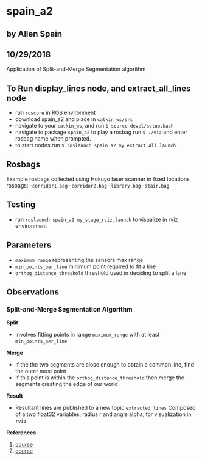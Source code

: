# spain_a2 
## by Allen Spain
## 10/29/2018

Application of Split-and-Merge Segmentation algorithm 

## To Run display_lines node, and extract_all_lines node
 - run ```roscore``` in ROS environment
 - download spain_a2 and place in ```catkin_ws/src```
 - navigate to your ```catkin_ws```, and run ```$ source devel/setup.bash```
 - navigate to package ```spain_a2``` to play a rosbag run ```$ ./viz``` and enter rosbag name when prompted. 
 - to start nodes run ```$ roslaunch spain_a2 my_extract_all.launch```

## Rosbags
Example rosbags collected using Hokuyo laser scanner in fixed locations rosbags:
-```corridor1.bag```
-```corridor2.bag```
-```library.bag```
-```stair.bag```

## Testing
 - run ```roslaunch spain_a2 my_stage_rviz.launch``` to visualize in rviz environment

## Parameters
 - ```maximum_range``` representing the sensors max range
 - ```min_points_per_line``` minimum point required to fit a line
 - ```orthog_distance_threshold``` threshold used in deciding to split a lane
 
## Observations
### Split-and-Merge Segmentation Algorithm
**Split**
  - Involves fitting points in range ```maximum_range```
   with at least ```min_points_per_line```

**Merge**
  - If the the two segments are close enough to obtain a common line, find the outer most point
  - If this point is within the ```orthog_distance_threshold``` then merge the segments creating the edge of our world
  
**Result**
  - Resultant lines are published to a new topic ```extracted_lines``` Composed of a two float32 variables, radius r and angle alpha, for visualization in ```rviz```

**References** 
1. [course](http://www.cs.mun.ca/~av/courses/4766-current/?page_id=84)
2. [course](http://www.cs.mun.ca/~av/courses/4766-current/?page_id=103)


